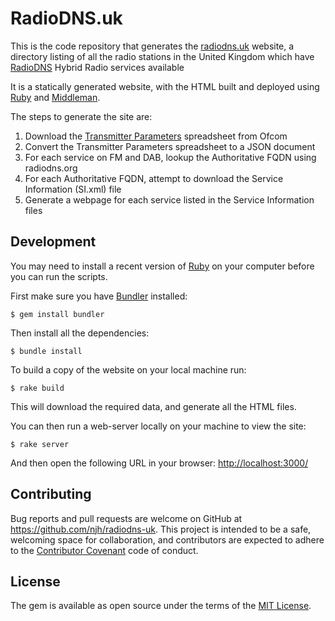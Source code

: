 RadioDNS.uk
===========

This is the code repository that generates the [radiodns.uk] website, a directory 
listing of all the radio stations in the United Kingdom which have [RadioDNS] Hybrid Radio
services available

It is a statically generated website, with the HTML built and deployed using [Ruby] and [Middleman].


The steps to generate the site are:

1. Download the [Transmitter Parameters] spreadsheet from Ofcom
2. Convert the Transmitter Parameters spreadsheet to a JSON document
3. For each service on FM and DAB, lookup the Authoritative FQDN using radiodns.org
4. For each Authoritative FQDN, attempt to download the Service Information (SI.xml) file
5. Generate a webpage for each service listed in the Service Information files



## Development

You may need to install a recent version of [Ruby] on your computer before you can run the scripts.

First make sure you have [Bundler] installed:

    $ gem install bundler

Then install all the dependencies:

    $ bundle install

To build a copy of the website on your local machine run:

    $ rake build

This will download the required data, and generate all the HTML files.

You can then run a web-server locally on your machine to view the site:

    $ rake server

And then open the following URL in your browser: [http://localhost:3000/]


## Contributing

Bug reports and pull requests are welcome on GitHub at https://github.com/njh/radiodns-uk.
This project is intended to be a safe, welcoming space for collaboration, and contributors are expected to adhere to the [Contributor Covenant](http://contributor-covenant.org) code of conduct.


## License

The gem is available as open source under the terms of the [MIT License].



[radiodns.uk]:               http://www.radiodns.uk/
[RadioDNS]:                  http://www.radiodns.org/
[MIT License]:               http://opensource.org/licenses/MIT
[Transmitter Parameters]:    https://www.ofcom.org.uk/spectrum/information/radio-tech-parameters
[Ruby]:                      http://ruby-lang.org/
[Bundler]:                   http://bundler.io/
[Middleman]:                 https://middlemanapp.com/
[http://localhost:3000/]:    http://localhost:3000/
